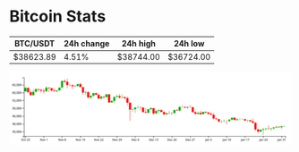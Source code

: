 # Bitcoin Stats

BTC/USDT|24h change|24h high|24h low|
|---|---|---|---|
|$38623.89|4.51%|$38744.00|$36724.00|

<img src="./chart.svg">
